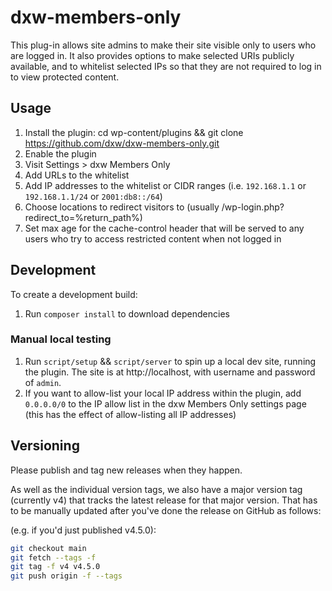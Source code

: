 # dxw-members-only

This plug-in allows site admins to make their site visible only to users who are
logged in. It also provides options to make selected URIs publicly available, and
to whitelist selected IPs so that they are not required to log in to view protected
content.

## Usage

1. Install the plugin: cd wp-content/plugins && git clone https://github.com/dxw/dxw-members-only.git
2. Enable the plugin
3. Visit Settings > dxw Members Only
4. Add URLs to the whitelist
5. Add IP addresses to the whitelist or CIDR ranges (i.e. `192.168.1.1` or `192.168.1.1/24` or `2001:db8::/64`)
6. Choose locations to redirect visitors to (usually /wp-login.php?redirect\_to=%return\_path%)
7. Set max age for the cache-control header that will be served to any users who try to access restricted content when not logged in

## Development

To create a development build:
1. Run `composer install` to download dependencies

### Manual local testing

1. Run `script/setup` && `script/server` to spin up a local dev site, running the plugin. The site is at http://localhost, with username and password of `admin`. 
2. If you want to allow-list your local IP address within the plugin, add `0.0.0.0/0` to the IP allow list in the dxw Members Only settings page (this has the effect of allow-listing all IP addresses)

## Versioning

Please publish and tag new releases when they happen.

As well as the individual version tags, we also have a major version tag (currently v4) that tracks the latest release for that major version. That has to be manually updated after you've done the release on GitHub as follows:

(e.g. if you'd just published v4.5.0):

```sh
git checkout main
git fetch --tags -f
git tag -f v4 v4.5.0
git push origin -f --tags
```
